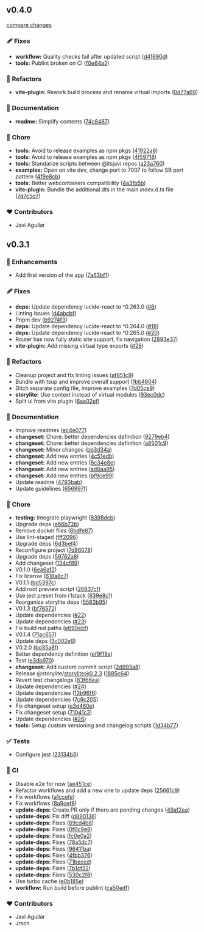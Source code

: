 ## v0.4.0

[compare changes](https://github.com/itsjavi/storylite/compare/v0.3.1...v0.4.0)

### 🩹 Fixes

- **workflow:** Quality checks fail after updated script ([d41690d](https://github.com/itsjavi/storylite/commit/d41690d))
- **tools:** Publint broken on CI ([f0e64a2](https://github.com/itsjavi/storylite/commit/f0e64a2))

### 💅 Refactors

- **vite-plugin:** Rework build process and rename virtual imports ([0d77a69](https://github.com/itsjavi/storylite/commit/0d77a69))

### 📖 Documentation

- **readme:** Simplify contents ([74c8487](https://github.com/itsjavi/storylite/commit/74c8487))

### 🏡 Chore

- **tools:** Avoid to release examples as npm pkgs ([41922a8](https://github.com/itsjavi/storylite/commit/41922a8))
- **tools:** Avoid to release examples as npm pkgs ([4f59718](https://github.com/itsjavi/storylite/commit/4f59718))
- **tools:** Standarize scripts between @itsjavi repos ([a23a760](https://github.com/itsjavi/storylite/commit/a23a760))
- **examples:** Open on vite dev, change port to 7007 to follow SB port pattern ([4f9e8cb](https://github.com/itsjavi/storylite/commit/4f9e8cb))
- **tools:** Better webcontainers compatibility ([4a3fb5b](https://github.com/itsjavi/storylite/commit/4a3fb5b))
- **vite-plugin:** Bundle the additional dts in the main index.d.ts file ([7d7c5d7](https://github.com/itsjavi/storylite/commit/7d7c5d7))

### ❤️ Contributors

- Javi Aguilar

## v0.3.1

### 🚀 Enhancements

- Add first version of the app ([7a63bf1](https://github.com/itsjavi/storylite/commit/7a63bf1))

### 🩹 Fixes

- **deps:** Update dependency lucide-react to ^0.263.0 ([#6](https://github.com/itsjavi/storylite/pull/6))
- Linting issues ([d4abcbf](https://github.com/itsjavi/storylite/commit/d4abcbf))
- Pnpm dev ([b9274f3](https://github.com/itsjavi/storylite/commit/b9274f3))
- **deps:** Update dependency lucide-react to ^0.264.0 ([#18](https://github.com/itsjavi/storylite/pull/18))
- **deps:** Update dependency lucide-react to ^0.265.0 ([#20](https://github.com/itsjavi/storylite/pull/20))
- Router has now fully static site support, fix navigation ([2893e37](https://github.com/itsjavi/storylite/commit/2893e37))
- **vite-plugin:** Add missing virtual type exports ([#28](https://github.com/itsjavi/storylite/pull/28))

### 💅 Refactors

- Cleanup project and fix linting issues ([af851c9](https://github.com/itsjavi/storylite/commit/af851c9))
- Bundle with tsup and improve overall support ([1bb4804](https://github.com/itsjavi/storylite/commit/1bb4804))
- Ditch separate config file, improve examples ([7d05ce9](https://github.com/itsjavi/storylite/commit/7d05ce9))
- **storylite:** Use context instead of virtual modules ([93ec0dc](https://github.com/itsjavi/storylite/commit/93ec0dc))
- Split ui from vite plugin ([6ae02ef](https://github.com/itsjavi/storylite/commit/6ae02ef))

### 📖 Documentation

- Improve readmes ([ec4e077](https://github.com/itsjavi/storylite/commit/ec4e077))
- **changeset:** Chore: better dependencies definition ([9279eb4](https://github.com/itsjavi/storylite/commit/9279eb4))
- **changeset:** Chore: better dependencies definition ([a8501c9](https://github.com/itsjavi/storylite/commit/a8501c9))
- **changeset:** Minor changes ([bb3d34a](https://github.com/itsjavi/storylite/commit/bb3d34a))
- **changeset:** Add new entries ([4c51edb](https://github.com/itsjavi/storylite/commit/4c51edb))
- **changeset:** Add new entries ([6c34e8e](https://github.com/itsjavi/storylite/commit/6c34e8e))
- **changeset:** Add new entries ([ad8aa95](https://github.com/itsjavi/storylite/commit/ad8aa95))
- **changeset:** Add new entries ([bf9ce99](https://github.com/itsjavi/storylite/commit/bf9ce99))
- Update readme ([4793bab](https://github.com/itsjavi/storylite/commit/4793bab))
- Update guidelines ([656997f](https://github.com/itsjavi/storylite/commit/656997f))

### 🏡 Chore

- **testing:** Integrate playwright ([8398deb](https://github.com/itsjavi/storylite/commit/8398deb))
- Upgrade deps ([e66b73b](https://github.com/itsjavi/storylite/commit/e66b73b))
- Remove docker files ([8bdfe87](https://github.com/itsjavi/storylite/commit/8bdfe87))
- Use lint-staged ([fff2096](https://github.com/itsjavi/storylite/commit/fff2096))
- Upgrade deps ([6d3bef4](https://github.com/itsjavi/storylite/commit/6d3bef4))
- Reconfigure project ([7d86078](https://github.com/itsjavi/storylite/commit/7d86078))
- Upgrade deps ([59762a8](https://github.com/itsjavi/storylite/commit/59762a8))
- Add changeset ([134cf89](https://github.com/itsjavi/storylite/commit/134cf89))
- V0.1.0 ([6ea6af2](https://github.com/itsjavi/storylite/commit/6ea6af2))
- Fix license ([618a8c7](https://github.com/itsjavi/storylite/commit/618a8c7))
- V0.1.1 ([bd5397c](https://github.com/itsjavi/storylite/commit/bd5397c))
- Add root preview script ([26837cf](https://github.com/itsjavi/storylite/commit/26837cf))
- Use jest preset from r1stack ([639e8c1](https://github.com/itsjavi/storylite/commit/639e8c1))
- Reorganize storylite deps ([5583b95](https://github.com/itsjavi/storylite/commit/5583b95))
- V0.1.3 ([bf76572](https://github.com/itsjavi/storylite/commit/bf76572))
- Update dependencies ([#22](https://github.com/itsjavi/storylite/pull/22))
- Update dependencies ([#23](https://github.com/itsjavi/storylite/pull/23))
- Fix build md paths ([e690ebf](https://github.com/itsjavi/storylite/commit/e690ebf))
- V0.1.4 ([71ac657](https://github.com/itsjavi/storylite/commit/71ac657))
- Update deps ([3c002e6](https://github.com/itsjavi/storylite/commit/3c002e6))
- V0.2.0 ([bd35a8f](https://github.com/itsjavi/storylite/commit/bd35a8f))
- Better dependency definition ([ef9f19a](https://github.com/itsjavi/storylite/commit/ef9f19a))
- Test ([e3db970](https://github.com/itsjavi/storylite/commit/e3db970))
- **changeset:** Add custom commit script ([2d993a8](https://github.com/itsjavi/storylite/commit/2d993a8))
- Release @storylite/storylite@0.2.3 ([1885c64](https://github.com/itsjavi/storylite/commit/1885c64))
- Revert test changelogs ([83f66ea](https://github.com/itsjavi/storylite/commit/83f66ea))
- Update dependencies ([#24](https://github.com/itsjavi/storylite/pull/24))
- Update dependencies ([13b96f6](https://github.com/itsjavi/storylite/commit/13b96f6))
- Update dependencies ([7c9c205](https://github.com/itsjavi/storylite/commit/7c9c205))
- Fix changeset setup ([e3d460e](https://github.com/itsjavi/storylite/commit/e3d460e))
- Fix changeset setup ([71041c3](https://github.com/itsjavi/storylite/commit/71041c3))
- Update dependencies ([#26](https://github.com/itsjavi/storylite/pull/26))
- **tools:** Setup custom versioning and changelog scripts ([1d34b77](https://github.com/itsjavi/storylite/commit/1d34b77))

### ✅ Tests

- Configure jest ([23134b3](https://github.com/itsjavi/storylite/commit/23134b3))

### 🤖 CI

- Disable e2e for now ([ae451ce](https://github.com/itsjavi/storylite/commit/ae451ce))
- Refactor workflows and add a new one to update deps ([25661c9](https://github.com/itsjavi/storylite/commit/25661c9))
- Fix workflows ([a1ccefe](https://github.com/itsjavi/storylite/commit/a1ccefe))
- Fix workflows ([8a9cef8](https://github.com/itsjavi/storylite/commit/8a9cef8))
- **update-deps:** Create PR only if there are pending changes ([49af2ea](https://github.com/itsjavi/storylite/commit/49af2ea))
- **update-deps:** Fix diff ([d890136](https://github.com/itsjavi/storylite/commit/d890136))
- **update-deps:** Fixes ([69cd4b8](https://github.com/itsjavi/storylite/commit/69cd4b8))
- **update-deps:** Fixes ([0f0c9e8](https://github.com/itsjavi/storylite/commit/0f0c9e8))
- **update-deps:** Fixes ([fc0e0a2](https://github.com/itsjavi/storylite/commit/fc0e0a2))
- **update-deps:** Fixes ([78a5dc7](https://github.com/itsjavi/storylite/commit/78a5dc7))
- **update-deps:** Fixes ([9641fba](https://github.com/itsjavi/storylite/commit/9641fba))
- **update-deps:** Fixes ([4fbb376](https://github.com/itsjavi/storylite/commit/4fbb376))
- **update-deps:** Fixes ([71beccd](https://github.com/itsjavi/storylite/commit/71beccd))
- **update-deps:** Fixes ([7b1cf32](https://github.com/itsjavi/storylite/commit/7b1cf32))
- **update-deps:** Fixes ([530c2f8](https://github.com/itsjavi/storylite/commit/530c2f8))
- Use turbo cache ([e0b185e](https://github.com/itsjavi/storylite/commit/e0b185e))
- **workflow:** Run build before publint ([ca50adf](https://github.com/itsjavi/storylite/commit/ca50adf))

### ❤️ Contributors

- Javi Aguilar
- Jrson
